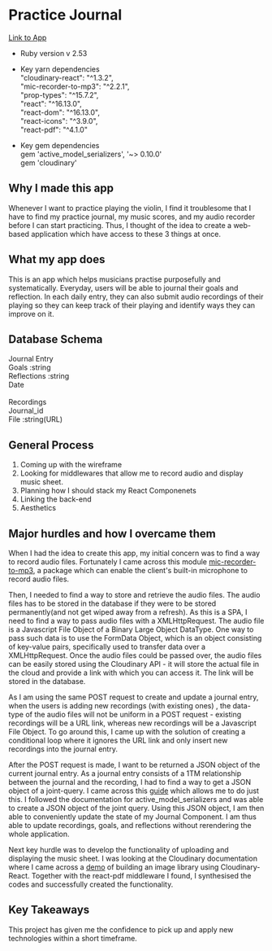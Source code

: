 # Practice Journal
[Link to App](http://practicejournal.herokuapp.com/)
* Ruby version v 2.53

* Key yarn dependencies </br>
  "cloudinary-react": "^1.3.2", </br>
  "mic-recorder-to-mp3": "^2.2.1", </br>
  "prop-types": "^15.7.2", </br>
  "react": "^16.13.0", </br>
  "react-dom": "^16.13.0", </br>
  "react-icons": "^3.9.0", </br>
  "react-pdf": "^4.1.0" </br>
* Key gem dependencies </br>
  gem 'active_model_serializers', '~> 0.10.0'</br>
  gem 'cloudinary'</br>
## Why I made this app
Whenever I want to practice playing the violin, I find it troublesome that I have to find my practice journal, my music scores, and my audio recorder before I can start practicing. Thus, I thought of the idea to create a web-based application which have access to these 3 things at once.

## What my app does
This is an app which helps musicians practise purposefully and systematically. Everyday, users will be able to journal their goals and reflection. In each daily entry, they can also submit audio recordings of their playing so they can keep track of their playing and identify ways they can improve on it.

## Database Schema
Journal Entry</br>
Goals :string</br>
Reflections :string</br>
Date </br>
</br>
Recordings</br>
Journal_id </br>
File :string(URL)

## General Process
1. Coming up with the wireframe
2. Looking for middlewares that allow me to record audio and display music sheet.
3. Planning how I should stack my React Componenets
4. Linking the back-end
5. Aesthetics

## Major hurdles and how I overcame them
When I had the idea to create this app, my initial concern was to find a way to record audio files. Fortunately I came across this module [mic-recorder-to-mp3](https://www.npmjs.com/package/mic-recorder-to-mp3), a package which can enable the client's built-in microphone to record audio files.

Then, I needed to find a way to store and retrieve the audio files. The audio files has to be stored in the database if they were to be stored permanently(and not get wiped away from a refresh). As this is a SPA, I need to find a way to pass audio files with a XMLHttpRequest. The audio file is a Javascript File Object of a Binary Large Object DataType. One way to pass such data is to use the FormData Object, which is an object consisting of key-value pairs, specifically used to transfer data over a XMLHttpRequest. Once the audio files could be passed over, the audio files can be easily stored using the Cloudinary API - it will store the actual file in the cloud and provide a link with which you can access it. The link will be stored in the database.

As I am using the same POST request to create and update a journal entry, when the users is adding new recordings (with existing ones) , the data-type of the audio files will not be uniform in a POST request - existing recordings will be a URL link, whereas new recordings will be a Javascript File Object. To go around this, I came up with the solution of creating a conditional loop where it ignores the URL link and only insert new recordings into the journal entry.

After the POST request is made, I want to be returned a JSON object of the current journal entry. As a journal entry consists of a 1TM relationship between the journal and the recording, I had to find a way to get a JSON object of a joint-query. I came across this [guide](https://buttercms.com/blog/json-serialization-in-rails-a-complete-guide) which allows me to do just this. I followed the documentation for active_model_serializers and was able to create a JSON object of the joint query. Using this JSON object, I am then able to conveniently update the state of my Journal Component. I am thus able to update recordings, goals, and reflections without rerendering the whole application. 

Next key hurdle was to develop the functionality of uploading and displaying the music sheet. I was looking at the Cloudinary documentation where I came across a [demo](https://cloudinary.com/blog/how_to_build_an_image_library_with_react_cloudinary) of building an image library using Cloudinary-React. Together with the react-pdf middleware I found, I synthesised the codes and successfully created the functionality.

## Key Takeaways
This project has given me the confidence to pick up and apply new technologies within a short timeframe.


